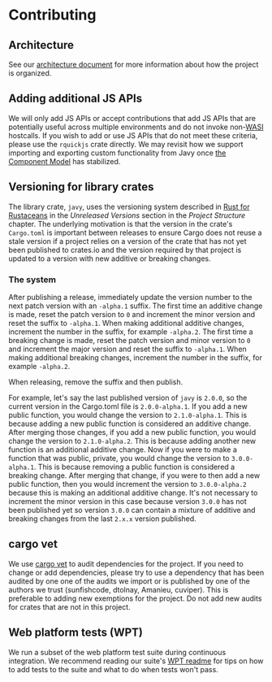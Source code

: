 # Contributing

## Architecture

See our [architecture document](contributing-architecture.md) for more information about how the project is organized.

## Adding additional JS APIs

We will only add JS APIs or accept contributions that add JS APIs that are potentially useful across multiple environments and do not invoke non-[WASI](https://wasi.dev/) hostcalls. If you wish to add or use JS APIs that do not meet these criteria, please use the `rquickjs` crate directly. We may revisit how we support importing and exporting custom functionality from Javy once [the Component Model](https://github.com/WebAssembly/component-model) has stabilized.

## Versioning for library crates

The library crate, `javy`, uses the versioning system described in [Rust for Rustaceans](https://rust-for-rustaceans.com/) in the _Unreleased Versions_ section in the _Project Structure_ chapter. The underlying motivation is that the version in the crate's `Cargo.toml` is important between releases to ensure Cargo does not reuse a stale version if a project relies on a version of the crate that has not yet been published to crates.io and the version required by that project is updated to a version with new additive or breaking changes.

### The system

After publishing a release, immediately update the version number to the next patch version with an `-alpha.1` suffix. The first time an additive change is made, reset the patch version to `0` and increment the minor version and reset the suffix to `-alpha.1`. When making additional additive changes, increment the number in the suffix, for example `-alpha.2`. The first time a breaking change is made, reset the patch version and minor version to `0` and increment the major version and reset the suffix to `-alpha.1`. When making additional breaking changes, increment the number in the suffix, for example `-alpha.2`.

When releasing, remove the suffix and then publish.

For example, let's say the last published version of `javy` is `2.0.0`, so the current version in the Cargo.toml file is `2.0.0-alpha.1`. If you add a new public function, you would change the version to `2.1.0-alpha.1`. This is because adding a new public function is considered an additive change. After merging those changes, if you add a new public function, you would change the version to `2.1.0-alpha.2`. This is because adding another new function is an additional additive change. Now if you were to make a function that was public, private, you would change the version to `3.0.0-alpha.1`. This is because removing a public function is considered a breaking change. After merging that change, if you were to then add a new public function, then you would increment the version to `3.0.0-alpha.2` because this is making an additional additive change. It's not necessary to increment the minor version in this case because version `3.0.0` has not been published yet so version `3.0.0` can contain a mixture of additive and breaking changes from the last `2.x.x` version published.

## cargo vet

We use [cargo vet](https://mozilla.github.io/cargo-vet/) to audit dependencies for the project. If you need to change or add dependencies, please try to use a dependency that has been audited by one one of the audits we import or is published by one of the authors we trust (sunfishcode, dtolnay, Amanieu, cuviper). This is preferable to adding new exemptions for the project. Do not add new audits for crates that are not in this project.

## Web platform tests (WPT)

We run a subset of the web platform test suite during continuous integration. We recommend reading our suite's [WPT readme](../wpt/README.md) for tips on how to add tests to the suite and what to do when tests won't pass.
